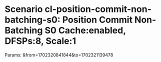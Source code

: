 # Scenario cl-position-commit-non-batching-s0: Position Commit Non-Batching S0 Cache:enabled, DFSPs:8, Scale:1
Params: &from=1702320841844&to=1702321139478

